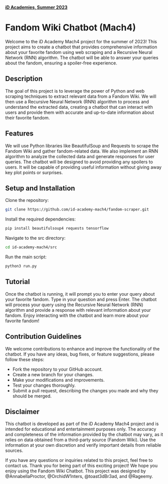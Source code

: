 <a href="https://www.idtech.com/academies" target="_blank"><b>iD Academies, Summer 2023</b></a>

# Fandom Wiki Chatbot (Mach4)
Welcome to the iD Academy Mach4 project for the summer of 2023! This project aims to create a chatbot that provides comprehensive information about your favorite fandom using web scraping and a Recursive Neural Network (RNN) algorithm. The chatbot will be able to answer your queries about the fandom, ensuring a spoiler-free experience.

## Description
The goal of this project is to leverage the power of Python and web scraping techniques to extract relevant data from a Fandom Wiki. We will then use a Recursive Neural Network (RNN) algorithm to process and understand the extracted data, creating a chatbot that can interact with users and provide them with accurate and up-to-date information about their favorite fandom.

## Features
We will use Python libraries like BeautifulSoup and Requests to scrape the Fandom Wiki and gather fandom-related data. We also implement an RNN algorithm to analyze the collected data and generate responses for user queries. The chatbot will be designed to avoid providing any spoilers to users. It will be capable of providing useful information without giving away key plot points or surprises.

## Setup and Installation
Clone the repository:
```bash
git clone https://github.com/id-academy-mach4/fandom-scraper.git
```

Install the required dependencies:
```bash
pip install beautifulsoup4 requests tensorflow
```

Navigate to the src directory:
```bash
cd id-academy-mach4/src
```

Run the main script:
```bash
python3 run.py
```

## Tutorial
Once the chatbot is running, it will prompt you to enter your query about your favorite fandom. Type in your question and press Enter. The chatbot will process your query using the Recursive Neural Network (RNN) algorithm and provide a response with relevant information about your fandom. Enjoy interacting with the chatbot and learn more about your favorite fandom!

## Contribution Guidelines
We welcome contributions to enhance and improve the functionality of the chatbot. If you have any ideas, bug fixes, or feature suggestions, please follow these steps:

- Fork the repository to your GitHub account.
- Create a new branch for your changes.
- Make your modifications and improvements.
- Test your changes thoroughly.
- Submit a pull request, describing the changes you made and why they should be merged.

## Disclaimer
This chatbot is developed as part of the iD Academy Mach4 project and is intended for educational and entertainment purposes only. The accuracy and completeness of the information provided by the chatbot may vary, as it relies on data obtained from a third-party source (Fandom Wiki). Use the information at your own discretion and verify important details from reliable sources.

If you have any questions or inquiries related to this project, feel free to contact us. Thank you for being part of this exciting project! We hope you enjoy using the Fandom Wiki Chatbot. This project was designed by @AnnabellaProctor, @OrchidW1nters, @toast3dBr3ad, and @Rageemy.
